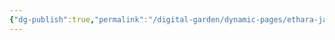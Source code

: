 ```yaml
---
{"dg-publish":true,"permalink":"/digital-garden/dynamic-pages/ethara-janda/bhagat-singh/","dgHomeLink":true,"dgPassFrontmatter":false}
---
```


